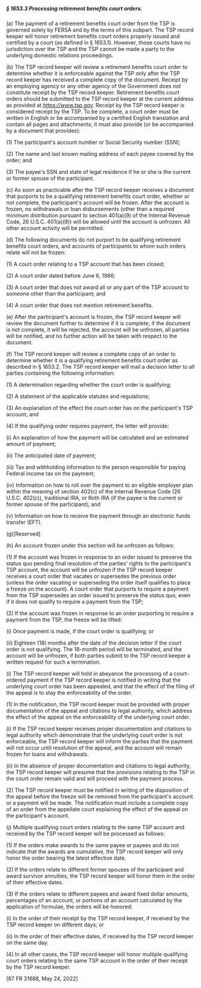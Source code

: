 ##### § 1653.3 Processing retirement benefits court orders. #####

(a) The payment of a retirement benefits court order from the TSP is governed solely by FERSA and by the terms of this subpart. The TSP record keeper will honor retirement benefits court orders properly issued and certified by a court (as defined in § 1653.1). However, those courts have no jurisdiction over the TSP and the TSP cannot be made a party to the underlying domestic relations proceedings.

(b) The TSP record keeper will review a retirement benefits court order to determine whether it is enforceable against the TSP only after the TSP record keeper has received a complete copy of the document. Receipt by an employing agency or any other agency of the Government does not constitute receipt by the TSP record keeper. Retirement benefits court orders should be submitted to the TSP record keeper at the current address as provided at *https://www.tsp.gov.* Receipt by the TSP record keeper is considered receipt by the TSP. To be complete, a court order must be written in English or be accompanied by a certified English translation and contain all pages and attachments; it must also provide (or be accompanied by a document that provides):

(1) The participant's account number or Social Security number (SSN);

(2) The name and last known mailing address of each payee covered by the order; and

(3) The payee's SSN and state of legal residence if he or she is the current or former spouse of the participant.

(c) As soon as practicable after the TSP record keeper receives a document that purports to be a qualifying retirement benefits court order, whether or not complete, the participant's account will be frozen. After the account is frozen, no withdrawals or loan disbursements (other than a required minimum distribution pursuant to section 401(a)(9) of the Internal Revenue Code, 26 U.S.C. 401(a)(9)) will be allowed until the account is unfrozen. All other account activity will be permitted.

(d) The following documents do not purport to be qualifying retirement benefits court orders, and accounts of participants to whom such orders relate will not be frozen:

(1) A court order relating to a TSP account that has been closed;

(2) A court order dated before June 6, 1986;

(3) A court order that does not award all or any part of the TSP account to someone other than the participant; and

(4) A court order that does not mention retirement benefits.

(e) After the participant's account is frozen, the TSP record keeper will review the document further to determine if it is complete; if the document is not complete, it will be rejected, the account will be unfrozen, all parties will be notified, and no further action will be taken with respect to the document.

(f) The TSP record keeper will review a complete copy of an order to determine whether it is a qualifying retirement benefits court order as described in § 1653.2. The TSP record keeper will mail a decision letter to all parties containing the following information:

(1) A determination regarding whether the court order is qualifying;

(2) A statement of the applicable statutes and regulations;

(3) An explanation of the effect the court order has on the participant's TSP account; and

(4) If the qualifying order requires payment, the letter will provide:

(i) An explanation of how the payment will be calculated and an estimated amount of payment;

(ii) The anticipated date of payment;

(iii) Tax and withholding information to the person responsible for paying Federal income tax on the payment;

(iv) Information on how to roll over the payment to an eligible employer plan within the meaning of section 402(c) of the Internal Revenue Code (26 U.S.C. 402(c)), traditional IRA, or Roth IRA (if the payee is the current or former spouse of the participant); and

(v) Information on how to receive the payment through an electronic funds transfer (EFT).

(g)[Reserved]

(h) An account frozen under this section will be unfrozen as follows:

(1) If the account was frozen in response to an order issued to preserve the status quo pending final resolution of the parties' rights to the participant's TSP account, the account will be unfrozen if the TSP record keeper receives a court order that vacates or supersedes the previous order (unless the order vacating or superseding the order itself qualifies to place a freeze on the account). A court order that purports to require a payment from the TSP supersedes an order issued to preserve the status quo, even if it does not qualify to require a payment from the TSP;

(2) If the account was frozen in response to an order purporting to require a payment from the TSP, the freeze will be lifted:

(i) Once payment is made, if the court order is qualifying; or

(ii) Eighteen (18) months after the date of the decision letter if the court order is not qualifying. The 18-month period will be terminated, and the account will be unfrozen, if both parties submit to the TSP record keeper a written request for such a termination.

(i) The TSP record keeper will hold in abeyance the processing of a court-ordered payment if the TSP record keeper is notified in writing that the underlying court order has been appealed, and that the effect of the filing of the appeal is to stay the enforceability of the order.

(1) In the notification, the TSP record keeper must be provided with proper documentation of the appeal and citations to legal authority, which address the effect of the appeal on the enforceability of the underlying court order.

(i) If the TSP record keeper receives proper documentation and citations to legal authority which demonstrate that the underlying court order is not enforceable, the TSP record keeper will inform the parties that the payment will not occur until resolution of the appeal, and the account will remain frozen for loans and withdrawals.

(ii) In the absence of proper documentation and citations to legal authority, the TSP record keeper will presume that the provisions relating to the TSP in the court order remain valid and will proceed with the payment process.

(2) The TSP record keeper must be notified in writing of the disposition of the appeal before the freeze will be removed from the participant's account or a payment will be made. The notification must include a complete copy of an order from the appellate court explaining the effect of the appeal on the participant's account.

(j) Multiple qualifying court orders relating to the same TSP account and received by the TSP record keeper will be processed as follows:

(1) If the orders make awards to the same payee or payees and do not indicate that the awards are cumulative, the TSP record keeper will only honor the order bearing the latest effective date.

(2) If the orders relate to different former spouses of the participant and award survivor annuities, the TSP record keeper will honor them in the order of their effective dates.

(3) If the orders relate to different payees and award fixed dollar amounts, percentages of an account, or portions of an account calculated by the application of formulae, the orders will be honored:

(i) In the order of their receipt by the TSP record keeper, if received by the TSP record keeper on different days; or

(ii) In the order of their effective dates, if received by the TSP record keeper on the same day.

(4) In all other cases, the TSP record keeper will honor multiple qualifying court orders relating to the same TSP account in the order of their receipt by the TSP record keeper.

[87 FR 31688, May 24, 2022]